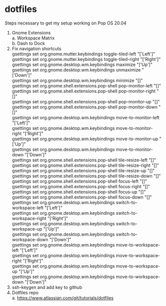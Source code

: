 # dotfiles

Steps necessary to get my setup working on Pop OS 20.04  
  1. Gnome Extensions  
    a. Workspace Matrix  
    b. Dash to Dock  
  2. Fix navigation shortcuts  
    gsettings set org.gnome.mutter.keybindings toggle-tiled-left "['<Super>Left']"  
    gsettings set org.gnome.mutter.keybindings toggle-tiled-right "['<Super>Right']"  
    gsettings set org.gnome.desktop.wm.keybindings maximize "['<Super>Up']"  
    gsettings set org.gnome.desktop.wm.keybindings unmaximize "['<Super>Down']"  
    gsettings set org.gnome.desktop.wm.keybindings minimize "[]"  
    gsettings set org.gnome.shell.extensions.pop-shell pop-monitor-left "[]"  
    gsettings set org.gnome.shell.extensions.pop-shell pop-monitor-right "[]"  
    gsettings set org.gnome.shell.extensions.pop-shell pop-monitor-up "[]"  
    gsettings set org.gnome.shell.extensions.pop-shell pop-monitor-down "[]"  
    gsettings set org.gnome.desktop.wm.keybindings move-to-monitor-left "['<Shift><Super>Left']"  
    gsettings set org.gnome.desktop.wm.keybindings move-to-monitor-right "['<Shift><Super>Right']"  
    gsettings set org.gnome.desktop.wm.keybindings move-to-monitor-up "['<Shift><Super>Up']"  
    gsettings set org.gnome.desktop.wm.keybindings move-to-monitor-down "['<Shift><Super>Down']"  
    gsettings set org.gnome.shell.extensions.pop-shell tile-resize-left "[]"  
    gsettings set org.gnome.shell.extensions.pop-shell tile-resize-right "[]"  
    gsettings set org.gnome.shell.extensions.pop-shell tile-resize-up "[]"  
    gsettings set org.gnome.shell.extensions.pop-shell tile-resize-down "[]"  
    gsettings set org.gnome.shell.extensions.pop-shell focus-left "[]"  
    gsettings set org.gnome.shell.extensions.pop-shell focus-right "[]"  
    gsettings set org.gnome.shell.extensions.pop-shell focus-up "[]"  
    gsettings set org.gnome.shell.extensions.pop-shell focus-down "[]"  
    gsettings set org.gnome.desktop.wm.keybindings switch-to-workspace-left "['<Control><Alt>Left']"  
    gsettings set org.gnome.desktop.wm.keybindings switch-to-workspace-right "['<Control><Alt>Right']"  
    gsettings set org.gnome.desktop.wm.keybindings switch-to-workspace-up "['<Control><Alt>Up']"  
    gsettings set org.gnome.desktop.wm.keybindings switch-to-workspace-down "['<Control><Alt>Down']"  
    gsettings set org.gnome.desktop.wm.keybindings move-to-workspace-left "['<Control><Shift><Alt>Left']"  
    gsettings set org.gnome.desktop.wm.keybindings move-to-workspace-right "['<Control><Shift><Alt>Right']"  
    gsettings set org.gnome.desktop.wm.keybindings move-to-workspace-up "['<Control><Shift><Alt>Up']"  
    gsettings set org.gnome.desktop.wm.keybindings move-to-workspace-down "['<Control><Shift><Alt>Down']"  
  2. ssh-keygen and add key to github  
  3. Dotfiles repo  
    a. https://www.atlassian.com/git/tutorials/dotfiles  
